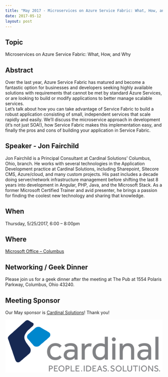 ```yaml
---
title: "May 2017 - Microservices on Azure Service Fabric: What, How, and Why"
date: 2017-05-12
layout: post
---
```


## Topic

Microservices on Azure Service Fabric: What, How, and Why

## Abstract

Over the last year, Azure Service Fabric has matured and become a fantastic option for businesses and developers seeking highly available solutions with requirements that cannot be met by standard Azure Services, or are looking to build or modify applications to better manage scalable services.   
Let’s talk about how you can take advantage of Service Fabric to build a robust application consisting of small, independent services that scale rapidly and easily.  We’ll discuss the microservice approach in development (it’s not just SOA!), how Service Fabric makes this implementation easy, and finally the pros and cons of building your application in Service Fabric.


## Speaker - Jon Fairchild

Jon Fairchild is a Principal Consultant at Cardinal Solutions’ Columbus, Ohio, branch.  He works with several technologies in the Application Development practice at Cardinal Solutions, including Sharepoint, Sitecore CMS, Azure/cloud, and many custom projects.  His past includes a decade doing server/network infrastructure management before shifting the last 8 years into development in Angular, PHP, Java, and the Microsoft Stack.  As a former Microsoft Certified Trainer and avid presenter, he brings a passion for finding the coolest new technology and sharing that knowledge.  

## When

Thursday, 5/25/2017, 6:00 – 8:00pm

## Where

[Microsoft Office – Columbus](http://maps.google.com/maps?f=q&amp;hl=en&amp;q=8800+Lyra+Dr.+Columbus,+OH+43240&amp;om=1)

## Networking / Geek Dinner

Please join us for a geek dinner after the meeting at The Pub at 1554 Polaris Parkway, Columbus, Ohio 43240.

## Meeting Sponsor

Our May sponsor is [Cardinal Solutions](http://cardinalsolutions.com/)! Thank you!

[![Cardinal Solutions](/images/sponsors/cardinal_solutions_large.png)](http://cardinalsolutions.com/)
